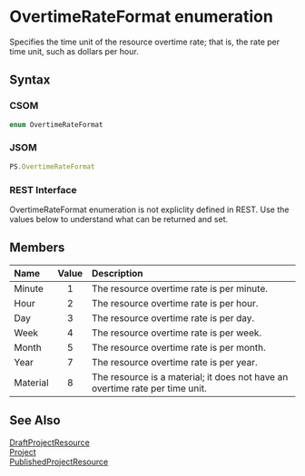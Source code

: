 [comment]: # (Name:OvertimeRateFormat)
[comment]: # (Type:Enum)
[comment]: # (Status:Incomplete)

# <a name="name"></a>OvertimeRateFormat enumeration

<a name="description"></a>Specifies the time unit of the resource overtime rate; that is, the rate per time unit, such as dollars per hour.

## <a name="syntax"></a>Syntax

### CSOM

```C#
enum OvertimeRateFormat 
```
### JSOM

```JavaScript
PS.OvertimeRateFormat
```
### REST Interface

OvertimeRateFormat enumeration is not expliclity defined in REST.  Use the values below to understand what can be returned and set.

## <a name="members"></a>Members

<a name="enumMembers"></a>

|**Name**|**Value**|**Description**|
|:------ |:----: |:----- |
|<a name="Minute"></a>Minute|1|The resource overtime rate is per minute.|
|<a name="Hour"></a>Hour|2|The resource overtime rate is per hour.|
|<a name="Day"></a>Day|3|The resource overtime rate is per day.|
|<a name="Week"></a>Week|4|The resource overtime rate is per week.|
|<a name="Month"></a>Month|5|The resource overtime rate is per month.|
|<a name="Year"></a>Year|7|The resource overtime rate is per year.|
|<a name="Material"></a>Material|8|The resource is a material; it does not have an overtime rate per time unit.|

## <a name="seeAlso"></a>See Also

[DraftProjectResource](DraftProjectResource.md)<br/>
[Project](Project.md)<br/>
[PublishedProjectResource](PublishedProjectResource.md)<br/>
